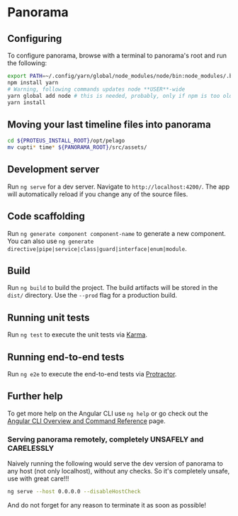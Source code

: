 # Panorama

## Configuring

To configure panorama, browse with a terminal to panorama's root and run the following:
```sh
export PATH=~/.config/yarn/global/node_modules/node/bin:node_modules/.bin/:$PATH
npm install yarn
# Warning, following commands updates node **USER**-wide
yarn global add node # this is needed, probably, only if npm is too old (e.g., default npm in Ubuntu 18.04)
yarn install
```

## Moving your last timeline files into panorama
```sh
cd ${PROTEUS_INSTALL_ROOT}/opt/pelago
mv cupti* time* ${PANORAMA_ROOT}/src/assets/
```

## Development server

Run `ng serve` for a dev server. Navigate to `http://localhost:4200/`. The app will automatically reload if you change any of the source files.

## Code scaffolding

Run `ng generate component component-name` to generate a new component. You can also use `ng generate directive|pipe|service|class|guard|interface|enum|module`.

## Build

Run `ng build` to build the project. The build artifacts will be stored in the `dist/` directory. Use the `--prod` flag for a production build.

## Running unit tests

Run `ng test` to execute the unit tests via [Karma](https://karma-runner.github.io).

## Running end-to-end tests

Run `ng e2e` to execute the end-to-end tests via [Protractor](http://www.protractortest.org/).

## Further help

To get more help on the Angular CLI use `ng help` or go check out the [Angular CLI Overview and Command Reference](https://angular.io/cli) page.

### Serving panorama remotely, completely UNSAFELY and CARELESSLY
Naively running the following would serve the dev version of panorama to any host (not only localhost), without any checks.
So it's completely unsafe, use with great care!!!
```sh
ng serve --host 0.0.0.0 --disableHostCheck
```
And do not forget for any reason to terminate it as soon as possible!
